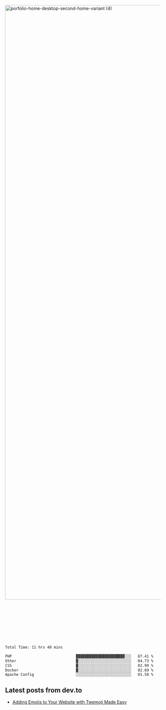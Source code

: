 <img width="1920" alt="porfolio-home-desktop-second-home-variant (4)" src="https://user-images.githubusercontent.com/44812120/231556360-1ee1d327-1a45-4bda-a93d-dd32a34149e4.png">
 
 
 
 
 
 <br><br><br><br><br><br><br>
<!--START_SECTION:waka-->

```txt
Total Time: 11 hrs 40 mins

PHP                             ▓▓▓▓▓▓▓▓▓▓▓▓▓▓▓▓▓▓▓▓▓▓░░░   87.41 %
Other                           ▓░░░░░░░░░░░░░░░░░░░░░░░░   04.73 %
CSS                             ▓░░░░░░░░░░░░░░░░░░░░░░░░   02.99 %
Docker                          ▓░░░░░░░░░░░░░░░░░░░░░░░░   02.69 %
Apache Config                   ░░░░░░░░░░░░░░░░░░░░░░░░░   01.58 %
```

<!--END_SECTION:waka-->

## Latest posts from dev.to
<!-- MEDIUM-STORY-LIST:START -->
- [Adding Emojis to Your Website with Twemoji Made Easy](https://dev.to/danielsebesta/adding-emojis-to-your-website-with-twemoji-made-easy-mc8)
<!-- MEDIUM-STORY-LIST:END -->

